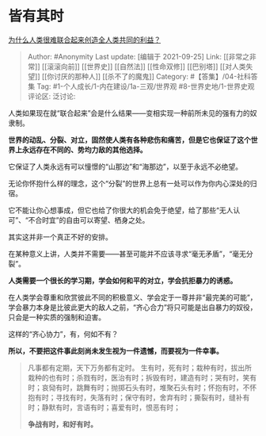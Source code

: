 # 皆有其时
[为什么人类很难联合起来创造全人类共同的利益？](https://www.zhihu.com/question/488702812/answer/2139175758)

> Author: #Anonymity
> Last update: [编辑于 2021-09-25]
> Link: [[非常之非常]] [[滚滚向前]] [[世界史]] [[自然法]] [[性命双修]] [[巴别塔]] [[对人类失望]] [[你讨厌的那种人]] [[杀不了的魔鬼]]
> Category: #【答集】/04-社科答集 
> Tag: #1-个人成长/1-内在建设/1a-三观/世界观 #8-世界史地/1-世界史观 
> 评论区:
> 泛讨论:

人类如果现在就“联合起来”会是什么结果——变相实现一种前所未见的强有力的奴隶制。

**世界的动乱、分裂、对立，固然使人类有各种悲伤和痛苦，但是它也保证了这个世界上永远存在不同的、势均力敌的其他选择。**

它保证了人类永远有可以憧憬的“山那边”和“海那边”，以至于永远不必绝望。

无论你怀抱什么样的理念，这个“分裂”的世界上总有一处可以作为你内心深处的归宿。

它不能让你心想事成，但它也给了你很大的机会免于绝望，给了那些“无人认可”、“不合时宜”的自由可以寄望、栖身之处。

其实这并非一个真正不好的安排。

在某种意义上讲，人类并不需要——甚至可能并不应该寻求“毫无矛盾”，“毫无分裂”。

**人类需要一个很长的学习期，学会如何和平的对立，学会抗拒暴力的诱惑。**

在人类学会尊重和欣赏彼此不同的积极意义、学会定于一尊并非“最完美的可能”，学会暴力本身是比彼此更大的敌人之前，“齐心合力”将只可能是出自暴力的奴役，只会是一种实质的强制和迫害。

这样的“齐心协力”，有，何如不有？

**所以，不要把这件事此刻尚未发生视为一件遗憾，而要视为一件幸事。**

> 凡事都有定期，天下万务都有定时。
> 生有时，死有时；栽种有时，拔出所栽种的也有时；杀戮有时，医治有时；拆毁有时，建造有时；哭有时，笑有时；哀恸有时，跳舞有时；抛掷石头有时，堆聚石头有时；怀抱有时，不怀抱有时；寻找有时，失落有时；保守有时，舍弃有时；撕裂有时，缝补有时；静默有时，言语有时；喜爱有时，恨恶有时；
>
> **争战有时，和好有时。**
